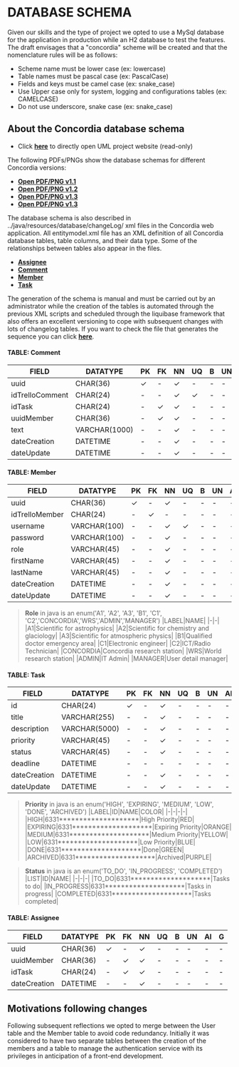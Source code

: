 # DATABASE SCHEMA

Given our skills and the type of project we opted to use a MySql database for the application in production while an H2 
database to test the features. The draft envisages that a "concordia" scheme will be created and that the nomenclature 
rules will be as follows:
- Scheme name must be lower case (ex: lowercase)
- Table names must be pascal case (ex: PascalCase)
- Fields and keys must be camel case (ex: snake_case)
- Use Upper case only for system, logging and configurations tables (ex: CAMELCASE)
- Do not use underscore, snake case (ex: snake_case)

## About the Concordia database schema
- Click [**here**](https://dbdiagram.io/d/6337fbc07b3d2034fffedc6d) to directly open UML project website (read-only)

The following PDFs/PNGs show the database schemas for different Concordia versions:
- [**Open PDF/PNG v1.1**](uml-diagram.v1-1.md)
- [**Open PDF/PNG v1.2**](uml-diagram.v1-2.md)
- [**Open PDF/PNG v1.3**](uml-diagram.v1-3.md)
- [**Open PDF/PNG v1.3**](uml-diagram.v1-4.md)

The database schema is also described in ../java/resources/database/changeLog/ xml files in the Concordia web 
application. All entitymodel.xml file has an XML definition of all Concordia database tables, table columns, and their 
data type. Some of the relationships between tables also appear in the files.
- [**Assignee**](../../../../../main/resources/database/changeLog/create.table.assignee.xml)
- [**Comment**](../../../../../main/resources/database/changeLog/create.table.comment.xml)
- [**Member**](../../../../../main/resources/database/changeLog/create.table.member.xml)
- [**Task**](../../../../../main/resources/database/changeLog/create.table.task.xml)

The generation of the schema is manual and must be carried out by an administrator while the creation of the tables is 
automated through the previous XML scripts and scheduled through the liquibase framework that also offers an excellent 
versioning to cope with subsequent changes with lots of changelog tables. If you want to check the file that generates 
the sequence you can click [**here**](../../../../../main/resources/database/change.log.xml).

#### TABLE: Comment
|FIELD|DATATYPE|PK|FK|NN|UQ|B|UN|AI|G|
|-|-|-|-|-|-|-|-|-|-|
|uuid|CHAR(36)|✓|-|✓|-|-|-|-|-|
|idTrelloComment|CHAR(24)|-|-|✓|✓|-|-|-|-|
|idTask|CHAR(24)|-|✓|✓|-|-|-|-|-|
|uuidMember|CHAR(36)|-|✓|✓|-|-|-|-|-|
|text|VARCHAR(1000)|-|-|✓|-|-|-|-|-|
|dateCreation|DATETIME|-|-|✓|-|-|-|-|-|
|dateUpdate|DATETIME|-|-|✓|-|-|-|-|-|

#### TABLE: Member
|FIELD|DATATYPE|PK|FK|NN|UQ|B|UN|AI|G|
|-|-|-|-|-|-|-|-|-|-|
|uuid|CHAR(36)|✓|-|✓|-|-|-|-|-|
|idTrelloMember|CHAR(24)|-|✓|-|-|-|-|-|-|
|username|VARCHAR(100)|-|-|✓|✓|-|-|-|-|
|password|VARCHAR(100)|-|-|✓|-|-|-|-|-|
|role|VARCHAR(45)|-|-|✓|-|-|-|-|-|
|firstName|VARCHAR(45)|-|-|✓|-|-|-|-|-|
|lastName|VARCHAR(45)|-|-|✓|-|-|-|-|-|
|dateCreation|DATETIME|-|-|✓|-|-|-|-|-|
|dateUpdate|DATETIME|-|-|✓|-|-|-|-|-|



> **Role** in java is an enum('A1', 'A2', 'A3', 'B1', 'C1', 'C2','CONCORDIA','WRS','ADMIN','MANAGER')
> |LABEL|NAME|
> |-|-|
> |A1|Scientific for astrophysics|
> |A2|Scientific for chemistry and glaciology|
> |A3|Scientific for atmospheric physics|
> |B1|Qualified doctor emergency area|
> |C1|Electronic engineer|
> |C2|ICT/Radio Technician|
> |CONCORDIA|Concordia research station|
> |WRS|World research station|
> |ADMIN|IT Admin|
> |MANAGER|User detail manager|

#### TABLE: Task
|FIELD|DATATYPE|PK|FK|NN|UQ|B|UN|AI|G|
|-|-|-|-|-|-|-|-|-|-|
|id|CHAR(24)|✓|-|✓|-|-|-|-|-|
|title|VARCHAR(255)|-|-|✓|-|-|-|-|-|
|description|VARCHAR(5000)|-|-|✓|-|-|-|-|-|
|priority|VARCHAR(45)|-|-|✓|-|-|-|-|-|
|status|VARCHAR(45)|-|-|✓|-|-|-|-|-|
|deadline|DATETIME|-|-|-|-|-|-|-|-|
|dateCreation|DATETIME|-|-|✓|-|-|-|-|-|
|dateUpdate|DATETIME|-|-|✓|-|-|-|-|-|


> **Priority** in java is an enum('HIGH', 'EXPIRING', 'MEDIUM', 'LOW', 'DONE', 'ARCHIVED')
> |LABEL|ID|NAME|COLOR|
> |-|-|-|-|
> |HIGH|6331********************|High Priority|RED|
> |EXPIRING|6331********************|Expiring Priority|ORANGE|
> |MEDIUM|6331********************|Medium Priority|YELLOW|
> |LOW|6331********************|Low Priority|BLUE|
> |DONE|6331********************|Done|GREEN|
> |ARCHIVED|6331********************|Archived|PURPLE|

> **Status** in java is an enum('TO_DO', 'IN_PROGRESS', 'COMPLETED')
> |LIST|ID|NAME|
> |-|-|-|
> |TO_DO|6331********************|Tasks to do|
> |IN_PROGRESS|6331********************|Tasks in progress|
> |COMPLETED|6331********************|Tasks completed|

#### TABLE: Assignee
|FIELD|DATATYPE|PK|FK|NN|UQ|B|UN|AI|G|
|-|-|-|-|-|-|-|-|-|-|
|uuid|CHAR(36)|✓|-|✓|-|-|-|-|-|
|uuidMember|CHAR(36)|-|✓|✓|-|-|-|-|-|
|idTask|CHAR(24)|-|✓|✓|-|-|-|-|-|
|dateCreation|DATETIME|-|-|✓|-|-|-|-|-|

## Motivations following changes
Following subsequent reflections we opted to merge between the User table and the Member table to avoid code redundancy. 
Initially it was considered to have two separate tables between the creation of the members and a table to manage the 
authentication service with its privileges in anticipation of a front-end development.